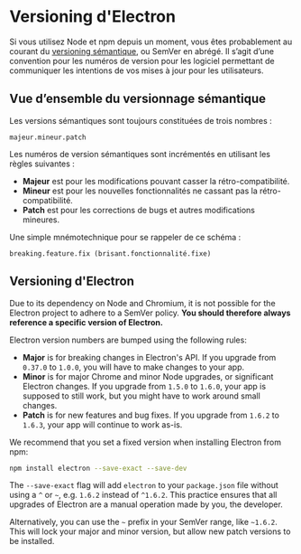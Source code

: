 # Versioning d'Electron

Si vous utilisez Node et npm depuis un moment, vous êtes probablement au courant du [versioning sémantique](http://semver.org), ou SemVer en abrégé. Il s’agit d’une convention pour les numéros de version pour les logiciel permettant de communiquer les intentions de vos mises à jour pour les utilisateurs.

## Vue d’ensemble du versionnage sémantique

Les versions sémantiques sont toujours constituées de trois nombres :

    majeur.mineur.patch
    

Les numéros de version sémantiques sont incrémentés en utilisant les règles suivantes :

* **Majeur** est pour les modifications pouvant casser la rétro-compatibilité.
* **Mineur** est pour les nouvelles fonctionnalités ne cassant pas la rétro-compatibilité.
* **Patch** est pour les corrections de bugs et autres modifications mineures.

Une simple mnémotechnique pour se rappeler de ce schéma :

    breaking.feature.fix (brisant.fonctionnalité.fixe)
    

## Versioning d'Electron

Due to its dependency on Node and Chromium, it is not possible for the Electron project to adhere to a SemVer policy. **You should therefore always reference a specific version of Electron.**

Electron version numbers are bumped using the following rules:

* **Major** is for breaking changes in Electron's API. If you upgrade from `0.37.0` to `1.0.0`, you will have to make changes to your app.
* **Minor** is for major Chrome and minor Node upgrades, or significant Electron changes. If you upgrade from `1.5.0` to `1.6.0`, your app is supposed to still work, but you might have to work around small changes.
* **Patch** is for new features and bug fixes. If you upgrade from `1.6.2` to `1.6.3`, your app will continue to work as-is.

We recommend that you set a fixed version when installing Electron from npm:

```sh
npm install electron --save-exact --save-dev
```

The `--save-exact` flag will add `electron` to your `package.json` file without using a `^` or `~`, e.g. `1.6.2` instead of `^1.6.2`. This practice ensures that all upgrades of Electron are a manual operation made by you, the developer.

Alternatively, you can use the `~` prefix in your SemVer range, like `~1.6.2`. This will lock your major and minor version, but allow new patch versions to be installed.